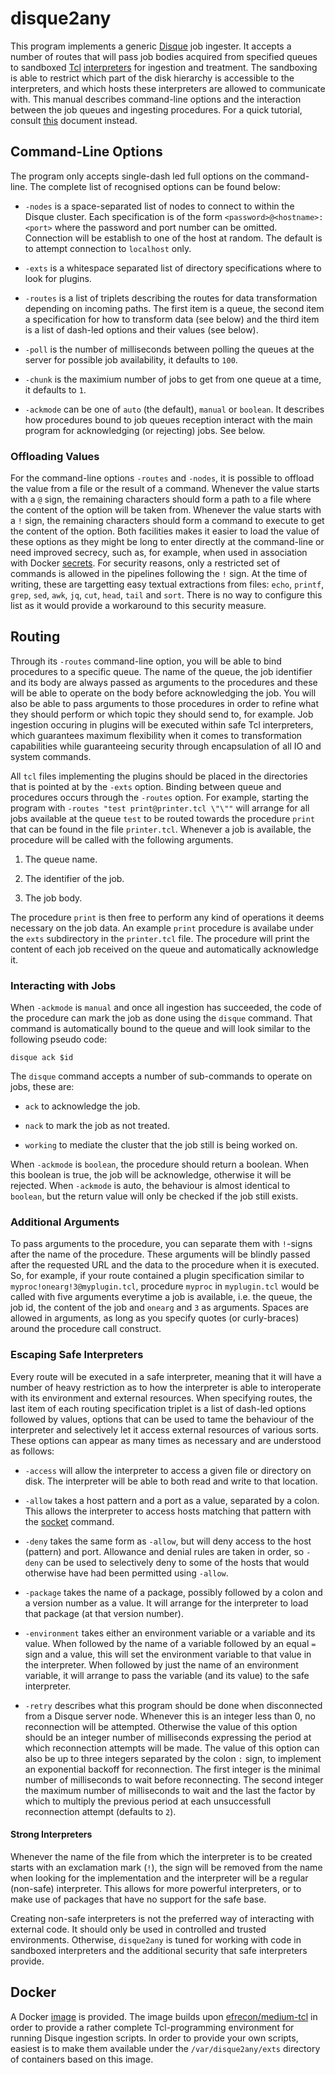 # disque2any

This program implements a generic [Disque](https://github.com/antirez/disque)
job ingester. It accepts a number of routes that will pass job bodies acquired
from specified queues to sandboxed [Tcl](https://www.tcl.tk/)
[interpreters](https://www.tcl.tk/man/tcl8.6/TclCmd/safe.htm) for ingestion and
treatment. The sandboxing is able to restrict which part of the disk hierarchy
is accessible to the interpreters, and which hosts these interpreters are
allowed to communicate with. This manual describes command-line options and the
interaction between the job queues and ingesting procedures. For a quick
tutorial, consult [this](TUTORIAL.md) document instead.

## Command-Line Options

The program only accepts single-dash led full options on the command-line.
The complete list of recognised options can be found below:

- `-nodes` is a space-separated list of nodes to connect to within the Disque
  cluster. Each specification is of the form `<password>@<hostname>:<port>`
  where the password and port number can be omitted. Connection will be
  establish to one of the host at random. The default is to attempt connection
  to `localhost` only.
  
- `-exts` is a whitespace separated list of directory specifications where to
  look for plugins.
  
- `-routes` is a list of triplets describing the routes for data transformation
  depending on incoming paths. The first item is a queue, the second item a
  specification for how to transform data (see below) and the third item is a
  list of dash-led options and their values (see below).
  
- `-poll` is the number of milliseconds between polling the queues at the server
  for possible job availability, it defaults to `100`.
  
- `-chunk` is the maximium number of jobs to get from one queue at a time, it
  defaults to `1`.

- `-ackmode` can be one of `auto` (the default), `manual` or `boolean`. It
  describes how procedures bound to job queues reception interact with the main
  program for acknowledging (or rejecting) jobs. See below.

### Offloading Values

For the command-line options `-routes` and `-nodes`, it is possible to offload
the value from a file or the result of a command. Whenever the value starts with
a `@` sign, the remaining characters should form a path to a file where the
content of the option will be taken from. Whenever the value starts with a `!`
sign, the remaining characters should form a command to execute to get the
content of the option. Both facilities makes it easier to load the value of
these options as they might be long to enter directly at the command-line or
need improved secrecy, such as, for example, when used in association with
Docker [secrets]. For security reasons, only a restricted set of commands is
allowed in the pipelines following the `!` sign. At the time of writing, these
are targetting easy textual extractions from files: `echo`, `printf`, `grep`,
`sed`, `awk`, `jq`, `cut`, `head`, `tail` and `sort`. There is no way to
configure this list as it would provide a workaround to this security measure.

  [secrets]: https://docs.docker.com/engine/swarm/secrets


## Routing

Through its `-routes` command-line option, you will be able to bind procedures
to a specific queue. The name of the queue, the job identifier and its body are
always passed as arguments to the procedures and these will be able to operate
on the body before acknowledging the job. You will also be able to pass
arguments to those procedures in order to refine what they should perform or
which topic they should send to, for example. Job ingestion occuring in plugins
will be executed within safe Tcl interpreters, which guarantees maximum
flexibility when it comes to transformation capabilities while guaranteeing
security through encapsulation of all IO and system commands.

All `tcl` files implementing the plugins should be placed in the directories
that is pointed at by the `-exts` option. Binding between queue and procedures
occurs through the `-routes` option. For example, starting the program with
`-routes "test print@printer.tcl \"\""` will arrange for all jobs available at
the queue `test` to be routed towards the procedure `print` that can be found in
the file `printer.tcl`. Whenever a job is available, the procedure will be
called with the following arguments.

1. The queue name.

2. The identifier of the job.

3. The job body.

The procedure `print` is then free to perform any kind of operations it deems
necessary on the job data. An example `print` procedure is availabe under the
`exts` subdirectory in the `printer.tcl` file. The procedure will print the
content of each job received on the queue and automatically acknowledge it.

### Interacting with Jobs

When `-ackmode` is `manual` and once all ingestion has succeeded, the code of
the procedure can mark the job as done using the `disque` command.  That command
is automatically bound to the queue and will look similar to the following
pseudo code:

    disque ack $id

The `disque` command accepts a number of sub-commands to operate on jobs, these
are:

- `ack` to acknowledge the job.

- `nack` to mark the job as not treated.

- `working` to mediate the cluster that the job still is being worked on.

When `-ackmode` is `boolean`, the procedure should return a boolean. When this
boolean is true, the job will be acknowledge, otherwise it will be rejected.
When `-ackmode` is auto, the behaviour is almost identical to `boolean`, but the
return value will only be checked if the job still exists.

### Additional Arguments

To pass arguments to the procedure, you can separate them with `!`-signs after
the name of the procedure.  These arguments will be blindly passed after the
requested URL and the data to the procedure when it is executed.  So, for
example, if your route contained a plugin specification similar to
`myproc!onearg!3@myplugin.tcl`, procedure `myproc` in `myplugin.tcl` would be
called with five arguments everytime a job is available, i.e. the queue, the job
id, the content of the job and `onearg` and `3` as arguments.  Spaces are
allowed in arguments, as long as you specify quotes (or curly-braces) around the
procedure call construct.

### Escaping Safe Interpreters

Every route will be executed in a safe interpreter, meaning that it will have a
number of heavy restriction as to how the interpreter is able to interoperate
with its environment and external resources. When specifying routes, the last
item of each routing specification triplet is a list of dash-led options
followed by values, options that can be used to tame the behaviour of the
interpreter and selectively let it access external resources of various sorts.
These options can appear as many times as necessary and are understood as
follows:

- `-access` will allow the interpreter to access a given file or directory on
  disk. The interpreter will be able to both read and write to that location.

- `-allow` takes a host pattern and a port as a value, separated by a colon.
  This allows the interpreter to access hosts matching that pattern with the
  [socket] command.

- `-deny` takes the same form as `-allow`, but will deny access to the host
  (pattern) and port. Allowance and denial rules are taken in order, so `-deny`
  can be used to selectively deny to some of the hosts that would otherwise have
  had been permitted using `-allow`.

- `-package` takes the name of a package, possibly followed by a colon and a
  version number as a value. It will arrange for the interpreter to load that
  package (at that version number).

- `-environment` takes either an environment variable or a variable and its
  value. When followed by the name of a variable followed by an equal `=` sign
  and a value, this will set the environment variable to that value in the
  interpreter. When followed by just the name of an environment variable, it
  will arrange to pass the variable (and its value) to the safe interpreter.

  [socket]: https://www.tcl.tk/man/tcl/TclCmd/socket.htm

- `-retry` describes what this program should be done when disconnected from a
  Disque server node. Whenever this is an integer less than 0, no reconnection
  will be attempted. Otherwise the value of this option should be an integer
  number of milliseconds expressing the period at which reconnection attempts
  will be made. The value of this option can also be up to three integers
  separated by the colon `:` sign, to implement an exponential backoff for
  reconnection. The first integer is the minimal number of milliseconds to wait
  before reconnecting. The second integer the maximum number of milliseconds to
  wait and the last the factor by which to multiply the previous period at each
  unsuccessfull reconnection attempt (defaults to `2`).

#### Strong Interpreters

Whenever the name of the file from which the interpreter is to be created starts
with an exclamation mark (`!`), the sign will be removed from the name when
looking for the implementation and the interpreter will be a regular (non-safe)
interpreter. This allows for more powerful interpreters, or to make use of
packages that have no support for the safe base.

Creating non-safe interpreters is not the preferred way of interacting with
external code. It should only be used in controlled and trusted environments.
Otherwise, `disque2any` is tuned for working with code in sandboxed interpreters
and the additional security that safe interpreters provide.

## Docker

A Docker [image](https://hub.docker.com/r/efrecon/disque2any/) is provided. The
image builds upon [efrecon/medium-tcl] in order to provide a rather complete
Tcl-programming environment for running Disque ingestion scripts. In order to
provide your own scripts, easiest is to make them available under the
`/var/disque2any/exts` directory of containers based on this image.

  [efrecon/medium-tcl]: https://hub.docker.com/r/efrecon/medium-tcl/